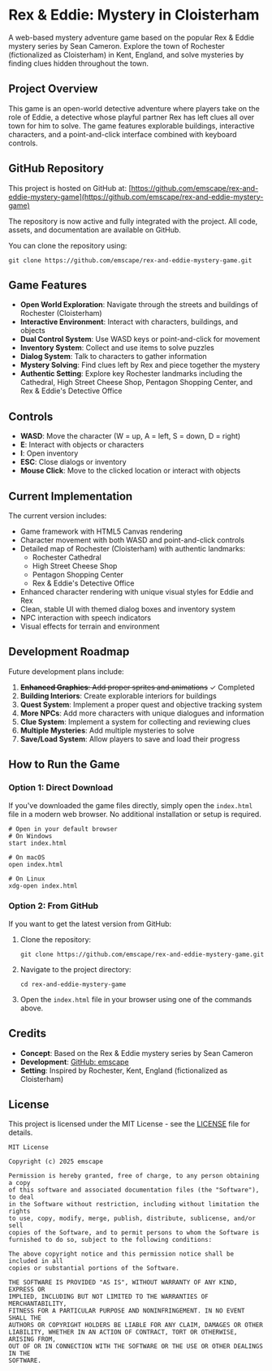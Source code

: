 # Rex & Eddie: Mystery in Cloisterham

A web-based mystery adventure game based on the popular Rex & Eddie mystery series by Sean Cameron. Explore the town of Rochester (fictionalized as Cloisterham) in Kent, England, and solve mysteries by finding clues hidden throughout the town.

## Project Overview

This game is an open-world detective adventure where players take on the role of Eddie, a detective whose playful partner Rex has left clues all over town for him to solve. The game features explorable buildings, interactive characters, and a point-and-click interface combined with keyboard controls.

## GitHub Repository

This project is hosted on GitHub at: [https://github.com/emscape/rex-and-eddie-mystery-game](https://github.com/emscape/rex-and-eddie-mystery-game)

The repository is now active and fully integrated with the project. All code, assets, and documentation are available on GitHub.

You can clone the repository using:
```
git clone https://github.com/emscape/rex-and-eddie-mystery-game.git
```

## Game Features

- **Open World Exploration**: Navigate through the streets and buildings of Rochester (Cloisterham)
- **Interactive Environment**: Interact with characters, buildings, and objects
- **Dual Control System**: Use WASD keys or point-and-click for movement
- **Inventory System**: Collect and use items to solve puzzles
- **Dialog System**: Talk to characters to gather information
- **Mystery Solving**: Find clues left by Rex and piece together the mystery
- **Authentic Setting**: Explore key Rochester landmarks including the Cathedral, High Street Cheese Shop, Pentagon Shopping Center, and Rex & Eddie's Detective Office

## Controls

- **WASD**: Move the character (W = up, A = left, S = down, D = right)
- **E**: Interact with objects or characters
- **I**: Open inventory
- **ESC**: Close dialogs or inventory
- **Mouse Click**: Move to the clicked location or interact with objects

## Current Implementation

The current version includes:

- Game framework with HTML5 Canvas rendering
- Character movement with both WASD and point-and-click controls
- Detailed map of Rochester (Cloisterham) with authentic landmarks:
  - Rochester Cathedral
  - High Street Cheese Shop
  - Pentagon Shopping Center
  - Rex & Eddie's Detective Office
- Enhanced character rendering with unique visual styles for Eddie and Rex
- Clean, stable UI with themed dialog boxes and inventory system
- NPC interaction with speech indicators
- Visual effects for terrain and environment

## Development Roadmap

Future development plans include:

1. ~~**Enhanced Graphics**: Add proper sprites and animations~~ ✓ Completed
2. **Building Interiors**: Create explorable interiors for buildings
3. **Quest System**: Implement a proper quest and objective tracking system
4. **More NPCs**: Add more characters with unique dialogues and information
5. **Clue System**: Implement a system for collecting and reviewing clues
6. **Multiple Mysteries**: Add multiple mysteries to solve
7. **Save/Load System**: Allow players to save and load their progress

## How to Run the Game

### Option 1: Direct Download
If you've downloaded the game files directly, simply open the `index.html` file in a modern web browser. No additional installation or setup is required.

```
# Open in your default browser
# On Windows
start index.html

# On macOS
open index.html

# On Linux
xdg-open index.html
```

### Option 2: From GitHub
If you want to get the latest version from GitHub:

1. Clone the repository:
   ```
   git clone https://github.com/emscape/rex-and-eddie-mystery-game.git
   ```

2. Navigate to the project directory:
   ```
   cd rex-and-eddie-mystery-game
   ```

3. Open the `index.html` file in your browser using one of the commands above.

## Credits

- **Concept**: Based on the Rex & Eddie mystery series by Sean Cameron
- **Development**: [GitHub: emscape](https://github.com/emscape)
- **Setting**: Inspired by Rochester, Kent, England (fictionalized as Cloisterham)

## License

This project is licensed under the MIT License - see the [LICENSE](LICENSE) file for details.

```
MIT License

Copyright (c) 2025 emscape

Permission is hereby granted, free of charge, to any person obtaining a copy
of this software and associated documentation files (the "Software"), to deal
in the Software without restriction, including without limitation the rights
to use, copy, modify, merge, publish, distribute, sublicense, and/or sell
copies of the Software, and to permit persons to whom the Software is
furnished to do so, subject to the following conditions:

The above copyright notice and this permission notice shall be included in all
copies or substantial portions of the Software.

THE SOFTWARE IS PROVIDED "AS IS", WITHOUT WARRANTY OF ANY KIND, EXPRESS OR
IMPLIED, INCLUDING BUT NOT LIMITED TO THE WARRANTIES OF MERCHANTABILITY,
FITNESS FOR A PARTICULAR PURPOSE AND NONINFRINGEMENT. IN NO EVENT SHALL THE
AUTHORS OR COPYRIGHT HOLDERS BE LIABLE FOR ANY CLAIM, DAMAGES OR OTHER
LIABILITY, WHETHER IN AN ACTION OF CONTRACT, TORT OR OTHERWISE, ARISING FROM,
OUT OF OR IN CONNECTION WITH THE SOFTWARE OR THE USE OR OTHER DEALINGS IN THE
SOFTWARE.
```